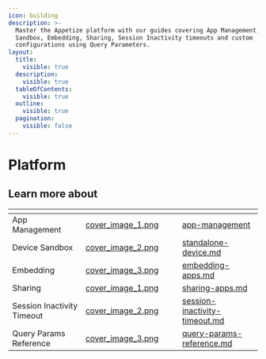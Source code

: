 ```yaml
---
icon: building
description: >-
  Master the Appetize platform with our guides covering App Management, Device
  Sandbox, Embedding, Sharing, Session Inactivity timeouts and custom
  configurations using Query Parameters.
layout:
  title:
    visible: true
  description:
    visible: true
  tableOfContents:
    visible: true
  outline:
    visible: true
  pagination:
    visible: false
---
```


# Platform

## Learn more about

<table data-card-size="large" data-view="cards"><thead><tr><th></th><th data-hidden data-card-cover data-type="files"></th><th data-hidden></th><th data-hidden></th><th data-hidden data-card-target data-type="content-ref"></th></tr></thead><tbody><tr><td>App Management</td><td><a href="../.gitbook/assets/cover_image_1.png">cover_image_1.png</a></td><td></td><td></td><td><a href="app-management/">app-management</a></td></tr><tr><td>Device Sandbox</td><td><a href="../.gitbook/assets/cover_image_2.png">cover_image_2.png</a></td><td></td><td></td><td><a href="standalone-device.md">standalone-device.md</a></td></tr><tr><td>Embedding</td><td><a href="../.gitbook/assets/cover_image_3.png">cover_image_3.png</a></td><td></td><td></td><td><a href="embedding-apps.md">embedding-apps.md</a></td></tr><tr><td>Sharing</td><td><a href="../.gitbook/assets/cover_image_1.png">cover_image_1.png</a></td><td></td><td></td><td><a href="sharing-apps.md">sharing-apps.md</a></td></tr><tr><td>Session Inactivity Timeout</td><td><a href="../.gitbook/assets/cover_image_2.png">cover_image_2.png</a></td><td></td><td></td><td><a href="session-inactivity-timeout.md">session-inactivity-timeout.md</a></td></tr><tr><td>Query Params Reference</td><td><a href="../.gitbook/assets/cover_image_3.png">cover_image_3.png</a></td><td></td><td></td><td><a href="query-params-reference.md">query-params-reference.md</a></td></tr></tbody></table>
